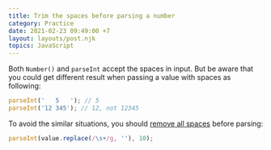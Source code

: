 ```yaml
---
title: Trim the spaces before parsing a number
category: Practice
date: 2021-02-23 09:49:00 +7
layout: layouts/post.njk
topics: JavaScript
---
```


Both `Number()` and `parseInt` accept the spaces in input. But be aware that you could get different result when passing a value with spaces as following:

```js
parseInt('   5   '); // 5
parseInt('12 345'); // 12, not 12345
```

To avoid the similar situations, you should [remove all spaces](https://1loc.dev/#remove-spaces-from-a-string) before parsing:

```js
parseInt(value.replace(/\s+/g, ''), 10);
```
